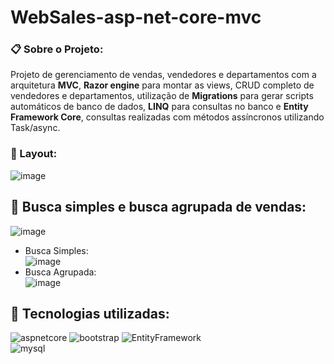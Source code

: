 # WebSales-asp-net-core-mvc
### :clipboard: Sobre o Projeto:  
Projeto de gerenciamento de vendas, vendedores e departamentos com a arquitetura **MVC**, **Razor engine** para montar as views, CRUD completo de vendedores e departamentos, utilização de **Migrations** para gerar scripts automáticos de banco de dados, **LINQ** para consultas no banco e **Entity Framework Core**, consultas realizadas com métodos assíncronos utilizando Task/async.

### :art: Layout:
![image](https://user-images.githubusercontent.com/36715075/79170768-bd3b5400-7dc6-11ea-8a89-2c127e28b7cc.png)

## :mag_right: Busca simples e busca agrupada de vendas:  
![image](https://user-images.githubusercontent.com/36715075/79278873-136dcd00-7e83-11ea-8325-2cb172ba0337.png)
* Busca Simples:  
![image](https://user-images.githubusercontent.com/36715075/79279025-7b241800-7e83-11ea-9140-88c1444d2794.png)
* Busca Agrupada:  
![image](https://user-images.githubusercontent.com/36715075/79279174-cf2efc80-7e83-11ea-8e50-983fac50b7a2.png)

## :space_invader: Tecnologias utilizadas:  
![aspnetcore](https://user-images.githubusercontent.com/36715075/78948726-b7c8cb80-7a9f-11ea-806c-d0ea7788f8e4.png) 
![bootstrap](https://user-images.githubusercontent.com/36715075/78948966-7b499f80-7aa0-11ea-95fd-99aef7f5fe32.png) 
![EntityFramework](https://user-images.githubusercontent.com/36715075/78949094-ebf0bc00-7aa0-11ea-8fc6-eae95b996aed.png)  
![mysql](https://user-images.githubusercontent.com/36715075/78949203-530e7080-7aa1-11ea-90d1-04dd42e9f611.jpg)


